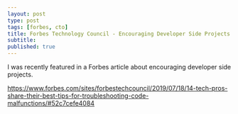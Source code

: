 ```yaml
---
layout: post
type: post
tags: [forbes, cto]
title: Forbes Technology Council - Encouraging Developer Side Projects
subtitle:  
published: true
---
```


I was recently featured in a Forbes article about encouraging developer side projects.  

https://www.forbes.com/sites/forbestechcouncil/2019/07/18/14-tech-pros-share-their-best-tips-for-troubleshooting-code-malfunctions/#52c7cefe4084
